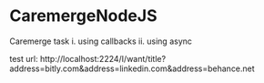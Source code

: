 # CaremergeNodeJS

Caremerge task 
i. using callbacks
ii. using async

test url:
http://localhost:2224/I/want/title?address=bitly.com&address=linkedin.com&address=behance.net
